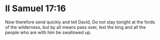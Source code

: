 # II Samuel 17:16

Now therefore send quickly and tell David, Do not stay tonight at the fords of the wilderness, but by all means pass over, lest the king and all the people who are with him be swallowed up.
